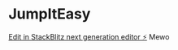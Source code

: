 # JumpItEasy

[Edit in StackBlitz next generation editor ⚡️](https://stackblitz.com/~/github.com/Aure33/JumpItEasy)
Mewo
